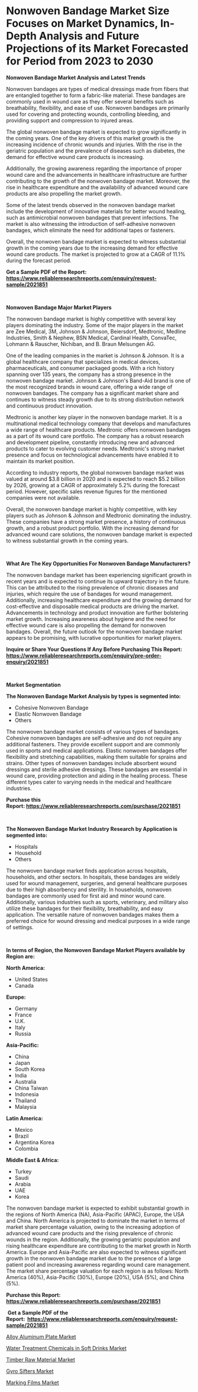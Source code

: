 <p><h1>Nonwoven Bandage Market Size Focuses on Market Dynamics, In-Depth Analysis and Future Projections of its Market Forecasted for Period from 2023 to 2030</h1></p><p><strong>Nonwoven Bandage Market Analysis and Latest Trends</strong></p>
<p><p>Nonwoven bandages are types of medical dressings made from fibers that are entangled together to form a fabric-like material. These bandages are commonly used in wound care as they offer several benefits such as breathability, flexibility, and ease of use. Nonwoven bandages are primarily used for covering and protecting wounds, controlling bleeding, and providing support and compression to injured areas.</p><p>The global nonwoven bandage market is expected to grow significantly in the coming years. One of the key drivers of this market growth is the increasing incidence of chronic wounds and injuries. With the rise in the geriatric population and the prevalence of diseases such as diabetes, the demand for effective wound care products is increasing.</p><p>Additionally, the growing awareness regarding the importance of proper wound care and the advancements in healthcare infrastructure are further contributing to the growth of the nonwoven bandage market. Moreover, the rise in healthcare expenditure and the availability of advanced wound care products are also propelling the market growth.</p><p>Some of the latest trends observed in the nonwoven bandage market include the development of innovative materials for better wound healing, such as antimicrobial nonwoven bandages that prevent infections. The market is also witnessing the introduction of self-adhesive nonwoven bandages, which eliminate the need for additional tapes or fasteners.</p><p>Overall, the nonwoven bandage market is expected to witness substantial growth in the coming years due to the increasing demand for effective wound care products. The market is projected to grow at a CAGR of 11.1% during the forecast period.</p></p>
<p><strong>Get a Sample PDF of the Report:&nbsp; <a href="https://www.reliableresearchreports.com/enquiry/request-sample/2021851">https://www.reliableresearchreports.com/enquiry/request-sample/2021851</a></strong></p>
<p>&nbsp;</p>
<p><strong>Nonwoven Bandage Major Market Players</strong></p>
<p><p>The nonwoven bandage market is highly competitive with several key players dominating the industry. Some of the major players in the market are Zee Medical, 3M, Johnson & Johnson, Beiersdorf, Medtronic, Medline Industries, Smith & Nephew, BSN Medical, Cardinal Health, ConvaTec, Lohmann & Rauscher, Nichiban, and B. Braun Melsungen AG.</p><p>One of the leading companies in the market is Johnson & Johnson. It is a global healthcare company that specializes in medical devices, pharmaceuticals, and consumer packaged goods. With a rich history spanning over 135 years, the company has a strong presence in the nonwoven bandage market. Johnson & Johnson's Band-Aid brand is one of the most recognized brands in wound care, offering a wide range of nonwoven bandages. The company has a significant market share and continues to witness steady growth due to its strong distribution network and continuous product innovation.</p><p>Medtronic is another key player in the nonwoven bandage market. It is a multinational medical technology company that develops and manufactures a wide range of healthcare products. Medtronic offers nonwoven bandages as a part of its wound care portfolio. The company has a robust research and development pipeline, constantly introducing new and advanced products to cater to evolving customer needs. Medtronic's strong market presence and focus on technological advancements have enabled it to maintain its market position.</p><p>According to industry reports, the global nonwoven bandage market was valued at around $3.8 billion in 2020 and is expected to reach $5.2 billion by 2026, growing at a CAGR of approximately 5.2% during the forecast period. However, specific sales revenue figures for the mentioned companies were not available.</p><p>Overall, the nonwoven bandage market is highly competitive, with key players such as Johnson & Johnson and Medtronic dominating the industry. These companies have a strong market presence, a history of continuous growth, and a robust product portfolio. With the increasing demand for advanced wound care solutions, the nonwoven bandage market is expected to witness substantial growth in the coming years.</p></p>
<p>&nbsp;</p>
<p><strong>What Are The Key Opportunities For Nonwoven Bandage Manufacturers?</strong></p>
<p><p>The nonwoven bandage market has been experiencing significant growth in recent years and is expected to continue its upward trajectory in the future. This can be attributed to the rising prevalence of chronic diseases and injuries, which require the use of bandages for wound management. Additionally, increasing healthcare expenditure and the growing demand for cost-effective and disposable medical products are driving the market. Advancements in technology and product innovation are further bolstering market growth. Increasing awareness about hygiene and the need for effective wound care is also propelling the demand for nonwoven bandages. Overall, the future outlook for the nonwoven bandage market appears to be promising, with lucrative opportunities for market players.</p></p>
<p><strong>Inquire or Share Your Questions If Any Before Purchasing This Report: <a href="https://www.reliableresearchreports.com/enquiry/pre-order-enquiry/2021851">https://www.reliableresearchreports.com/enquiry/pre-order-enquiry/2021851</a></strong></p>
<p>&nbsp;</p>
<p><strong>Market Segmentation</strong></p>
<p><strong>The Nonwoven Bandage Market Analysis by types is segmented into:</strong></p>
<p><ul><li>Cohesive Nonwoven Bandage</li><li>Elastic Nonwoven Bandage</li><li>Others</li></ul></p>
<p><p>The nonwoven bandage market consists of various types of bandages. Cohesive nonwoven bandages are self-adhesive and do not require any additional fasteners. They provide excellent support and are commonly used in sports and medical applications. Elastic nonwoven bandages offer flexibility and stretching capabilities, making them suitable for sprains and strains. Other types of nonwoven bandages include absorbent wound dressings and sterile adhesive dressings. These bandages are essential in wound care, providing protection and aiding in the healing process. These different types cater to varying needs in the medical and healthcare industries.</p></p>
<p><strong>Purchase this Report:&nbsp;<a href="https://www.reliableresearchreports.com/purchase/2021851">https://www.reliableresearchreports.com/purchase/2021851</a></strong></p>
<p>&nbsp;</p>
<p><strong>The Nonwoven Bandage Market Industry Research by Application is segmented into:</strong></p>
<p><ul><li>Hospitals</li><li>Household</li><li>Others</li></ul></p>
<p><p>The nonwoven bandage market finds application across hospitals, households, and other sectors. In hospitals, these bandages are widely used for wound management, surgeries, and general healthcare purposes due to their high absorbency and sterility. In households, nonwoven bandages are commonly used for first aid and minor wound care. Additionally, various industries such as sports, veterinary, and military also utilize these bandages for their flexibility, breathability, and easy application. The versatile nature of nonwoven bandages makes them a preferred choice for wound dressing and medical purposes in a wide range of settings.</p></p>
<p>&nbsp;</p>
<p><strong>In terms of Region, the Nonwoven Bandage Market Players available by Region are:</strong></p>
<p>
    <p> <strong> North America: </strong>
        <ul>
            <li>United States</li>
            <li>Canada</li>
        </ul>
        </p> 
    <p> <strong> Europe: </strong>
        <ul>
            <li>Germany</li>
            <li>France</li>
            <li>U.K.</li>
            <li>Italy</li>
            <li>Russia</li>
        </ul>
        </p> 
    <p> <strong> Asia-Pacific: </strong>
        <ul>
            <li>China</li>
            <li>Japan</li>
            <li>South Korea</li>
            <li>India</li>
            <li>Australia</li>
            <li>China Taiwan</li>
            <li>Indonesia</li>
            <li>Thailand</li>
            <li>Malaysia</li>
        </ul>
        </p> 
    <p> <strong> Latin America: </strong>
        <ul>
            <li>Mexico</li>
            <li>Brazil</li>
            <li>Argentina Korea</li>
            <li>Colombia</li>
        </ul>
        </p> 
    <p> <strong> Middle East & Africa: </strong>
        <ul>
            <li>Turkey</li>
            <li>Saudi</li>
            <li>Arabia</li>
            <li>UAE</li>
            <li>Korea</li>
        </ul>
    </p>
    </p>
<p><p>The nonwoven bandage market is expected to exhibit substantial growth in the regions of North America (NA), Asia-Pacific (APAC), Europe, the USA and China. North America is projected to dominate the market in terms of market share percentage valuation, owing to the increasing adoption of advanced wound care products and the rising prevalence of chronic wounds in the region. Additionally, the growing geriatric population and rising healthcare expenditure are contributing to the market growth in North America. Europe and Asia-Pacific are also expected to witness significant growth in the nonwoven bandage market due to the presence of a large patient pool and increasing awareness regarding wound care management. The market share percentage valuation for each region is as follows: North America (40%), Asia-Pacific (30%), Europe (20%), USA (5%), and China (5%).</p></p>
<p><strong>Purchase this Report: <a href="https://www.reliableresearchreports.com/purchase/2021851">https://www.reliableresearchreports.com/purchase/2021851</a></strong></p>
<p>&nbsp;<strong>Get a Sample PDF of the Report:&nbsp;&nbsp;<a href="https://www.reliableresearchreports.com/enquiry/request-sample/2021851">https://www.reliableresearchreports.com/enquiry/request-sample/2021851</a></strong></p>
<p><strong></strong></p>
<p><p><a href="https://medium.com/@cameronhuel/analyzing-alloy-aluminum-plate-market-global-industry-perspective-and-forecast-2023-to-2030-e57be5dfa807">Alloy Aluminum Plate Market</a></p><p><a href="https://medium.com/@devyncasper/water-treatment-chemicals-in-soft-drinks-market-share-evolution-and-market-growth-trends-2023-2030-38539feeb31b">Water Treatment Chemicals in Soft Drinks Market</a></p><p><a href="https://medium.com/@isaiasmarks/timber-raw-material-market-size-and-market-trends-complete-industry-overview-2023-to-2030-4ba90f0ceac7">Timber Raw Material Market</a></p><p><a href="https://github.com/WillieWoodard/Market-Research-Report-List-1/blob/main/gyro-sifters-market.md">Gyro Sifters Market</a></p><p><a href="https://github.com/PeterParrish5/Market-Research-Report-List-1/blob/main/marking-films-market.md">Marking Films Market</a></p></p>
